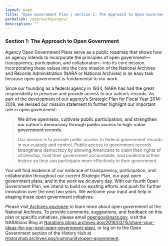 ```yaml
---
layout: page
title: "Open Government Plan | Section 1: The Approach to Open Government "
permalink: /approachopengov/
description: ""
---
```


### Section 1: The Approach to Open Government

<p>Agency Open Government Plans serve as a public roadmap that shows how an agency intends to incorporate the principles of open government—transparency, participation, and collaboration—into its core mission. Incorporating these values into the core mission of the National Archives and Records Administration (NARA or National Archives) is an easy task because open government is fundamental to our work.</p>

<p>Since our founding as a federal agency in 1934, NARA has had the great responsibility to preserve and provide access to our nation’s records. As part of the development of our agency’s Strategic Plan for Fiscal Year 2014–2018, we revised our mission statement to further highlight our important role in open government:</p>

<blockquote>
<p><strong>We drive openness, cultivate public participation, and strengthen our nation’s democracy through public access to high-value government records</strong>.</p>

<p>Our mission is to provide public access to federal government records in our custody and control. Public access to government records strengthens democracy by allowing Americans to claim their rights of citizenship, hold their government accountable, and understand their history so they can participate more effectively in their government.</p>
</blockquote>
<p>You will find evidence of our embrace of transparency, participation, and collaboration throughout our current Strategic Plan, our past open government plans, and in the work we do every day. With our fourth Open Government Plan, we intend to build on existing efforts and push for further innovation over the next two years. We welcome your input and help in shaping these open government initiatives.</p>

<p>Please visit<a href="http://www.archives.gov/open/"> Archives.gov/open</a> to learn more about open government at the National Archives. To provide comments, suggestions, and feedback on this plan or specific initiatives, please email <a href="mailto:opengov@nara.gov">opengov@nara.gov</a>, visit the NARAtions Blog at <a href="https://narations.blogs.archives.gov/2016/03/15/share-your-ideas-for-our-next-open-government-plan/">N</a><a href="https://narations.blogs.archives.gov/2016/03/15/share-your-ideas-for-our-next-open-government-plan/">arations.blogs.archives.gov/2016/03/15/share-your-ideas-for-our-next-open-government-plan/</a>, or log on to the Open Government section of the History Hub at <a href="https://historyhub.archives.gov/community/open-government">H</a><a href="https://historyhub.archives.gov/community/open-government">istoryhub.archives.gov/community/open-government</a>.</p>
